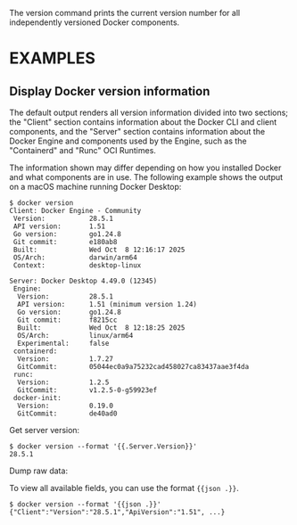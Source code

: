 The version command prints the current version number for all independently
versioned Docker components.

# EXAMPLES

## Display Docker version information

The default output renders all version information divided into two sections;
the "Client" section contains information about the Docker CLI and client
components, and the "Server" section contains information about the Docker
Engine and components used by the Engine, such as the "Containerd" and "Runc"
OCI Runtimes.

The information shown may differ depending on how you installed Docker and
what components are in use. The following example shows the output on a macOS
machine running Docker Desktop:

    $ docker version
    Client: Docker Engine - Community
     Version:           28.5.1
     API version:       1.51
     Go version:        go1.24.8
     Git commit:        e180ab8
     Built:             Wed Oct  8 12:16:17 2025
     OS/Arch:           darwin/arm64
     Context:           desktop-linux
    
    Server: Docker Desktop 4.49.0 (12345)
     Engine:
      Version:          28.5.1
      API version:      1.51 (minimum version 1.24)
      Go version:       go1.24.8
      Git commit:       f8215cc
      Built:            Wed Oct  8 12:18:25 2025
      OS/Arch:          linux/arm64
      Experimental:     false
     containerd:
      Version:          1.7.27
      GitCommit:        05044ec0a9a75232cad458027ca83437aae3f4da
     runc:
      Version:          1.2.5
      GitCommit:        v1.2.5-0-g59923ef
     docker-init:
      Version:          0.19.0
      GitCommit:        de40ad0

Get server version:

    $ docker version --format '{{.Server.Version}}'
    28.5.1

Dump raw data:

To view all available fields, you can use the format `{{json .}}`.

    $ docker version --format '{{json .}}'
    {"Client":"Version":"28.5.1","ApiVersion":"1.51", ...}
